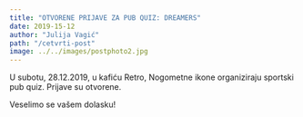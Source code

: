 ```yaml
---
title: "OTVORENE PRIJAVE ZA PUB QUIZ: DREAMERS"
date: 2019-15-12
author: "Julija Vagić"
path: "/cetvrti-post"
image: ../../images/postphoto2.jpg
---
```


U subotu, 28.12.2019, u kafiću Retro, Nogometne ikone organiziraju sportski pub quiz. Prijave su otvorene.

Veselimo se vašem dolasku!
